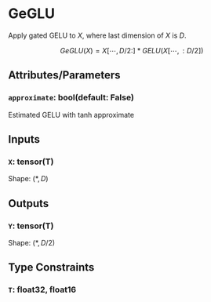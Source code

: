 # GeGLU

Apply gated GELU to $X$, where last dimension of $X$ is $D$.

$$GeGLU(X)=X[\cdots, D/2:]*GELU(X[\cdots, :D/2])$$

## Attributes/Parameters

### `approximate`: bool(default: False)

Estimated GELU with tanh approximate

## Inputs

### `X`: tensor(T)

Shape: $(*,D)$

## Outputs

### `Y`: tensor(T)

Shape: $(*,D/2)$

## Type Constraints

### `T`: float32, float16

